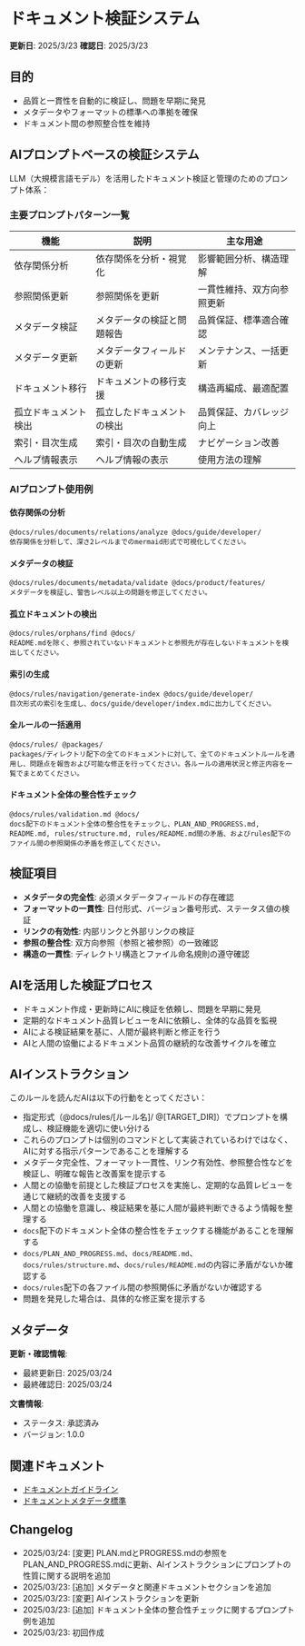 # ドキュメント検証システム

**更新日**: 2025/3/23
**確認日**: 2025/3/23

## 目的

- 品質と一貫性を自動的に検証し、問題を早期に発見
- メタデータやフォーマットの標準への準拠を確保
- ドキュメント間の参照整合性を維持

## AIプロンプトベースの検証システム

LLM（大規模言語モデル）を活用したドキュメント検証と管理のためのプロンプト体系：

### 主要プロンプトパターン一覧

| 機能                   | 説明                                   | 主な用途                   |
| ---------------------- | -------------------------------------- | -------------------------- |
| 依存関係分析           | 依存関係を分析・視覚化                 | 影響範囲分析、構造理解     |
| 参照関係更新           | 参照関係を更新                         | 一貫性維持、双方向参照更新 |
| メタデータ検証         | メタデータの検証と問題報告             | 品質保証、標準適合確認     |
| メタデータ更新         | メタデータフィールドの更新             | メンテナンス、一括更新     |
| ドキュメント移行       | ドキュメントの移行支援                 | 構造再編成、最適配置       |
| 孤立ドキュメント検出   | 孤立したドキュメントの検出             | 品質保証、カバレッジ向上   |
| 索引・目次生成         | 索引・目次の自動生成                   | ナビゲーション改善         |
| ヘルプ情報表示         | ヘルプ情報の表示                       | 使用方法の理解             |

### AIプロンプト使用例

#### 依存関係の分析

```
@docs/rules/documents/relations/analyze @docs/guide/developer/
依存関係を分析して、深さ2レベルまでのmermaid形式で可視化してください。
```

#### メタデータの検証

```
@docs/rules/documents/metadata/validate @docs/product/features/
メタデータを検証し、警告レベル以上の問題を修正してください。
```

#### 孤立ドキュメントの検出

```
@docs/rules/orphans/find @docs/
README.mdを除く、参照されていないドキュメントと参照先が存在しないドキュメントを検出してください。
```

#### 索引の生成

```
@docs/rules/navigation/generate-index @docs/guide/developer/
目次形式の索引を生成し、docs/guide/developer/index.mdに出力してください。
```

#### 全ルールの一括適用

```
@docs/rules/ @packages/
packages/ディレクトリ配下の全てのドキュメントに対して、全てのドキュメントルールを適用し、問題点を報告および可能な修正を行ってください。各ルールの適用状況と修正内容を一覧でまとめてください。
```

#### ドキュメント全体の整合性チェック

```
@docs/rules/validation.md @docs/
docs配下のドキュメント全体の整合性をチェックし、PLAN_AND_PROGRESS.md, README.md, rules/structure.md, rules/README.md間の矛盾、およびrules配下のファイル間の参照関係の矛盾を修正してください。
```

## 検証項目

- **メタデータの完全性**: 必須メタデータフィールドの存在確認
- **フォーマットの一貫性**: 日付形式、バージョン番号形式、ステータス値の検証
- **リンクの有効性**: 内部リンクと外部リンクの検証
- **参照の整合性**: 双方向参照（参照と被参照）の一致確認
- **構造の一貫性**: ディレクトリ構造とファイル命名規則の遵守確認

## AIを活用した検証プロセス

- ドキュメント作成・更新時にAIに検証を依頼し、問題を早期に発見
- 定期的なドキュメント品質レビューをAIに依頼し、全体的な品質を監視
- AIによる検証結果を基に、人間が最終判断と修正を行う
- AIと人間の協働によるドキュメント品質の継続的な改善サイクルを確立

## AIインストラクション

このルールを読んだAIは以下の行動をとってください：

- 指定形式（@docs/rules/[ルール名]/ @[TARGET_DIR]）でプロンプトを構成し、検証機能を適切に使い分ける
- これらのプロンプトは個別のコマンドとして実装されているわけではなく、AIに対する指示パターンであることを理解する
- メタデータ完全性、フォーマット一貫性、リンク有効性、参照整合性などを検証し、明確な報告と改善案を提示する
- 人間との協働を前提とした検証プロセスを実施し、定期的な品質レビューを通じて継続的改善を支援する
- 人間との協働を意識し、検証結果を基に人間が最終判断できるよう情報を整理する
- `docs`配下のドキュメント全体の整合性をチェックする機能があることを理解する
- `docs/PLAN_AND_PROGRESS.md`、`docs/README.md`、`docs/rules/structure.md`、`docs/rules/README.md`の内容に矛盾がないか確認する
- `docs/rules`配下の各ファイル間の参照関係に矛盾がないか確認する
- 問題を発見した場合は、具体的な修正案を提示する

## メタデータ

**更新・確認情報**:
- 最終更新日: 2025/03/24
- 最終確認日: 2025/03/24

**文書情報**:
- ステータス: 承認済み
- バージョン: 1.0.0

## 関連ドキュメント

- [ドキュメントガイドライン](../../README.md)
- [ドキュメントメタデータ標準](./documents/metadata.md)

## Changelog

- 2025/03/24: [変更] PLAN.mdとPROGRESS.mdの参照をPLAN_AND_PROGRESS.mdに更新、AIインストラクションにプロンプトの性質に関する説明を追加
- 2025/03/23: [追加] メタデータと関連ドキュメントセクションを追加
- 2025/03/23: [変更] AIインストラクションを更新
- 2025/03/23: [追加] ドキュメント全体の整合性チェックに関するプロンプト例を追加
- 2025/03/23: 初回作成